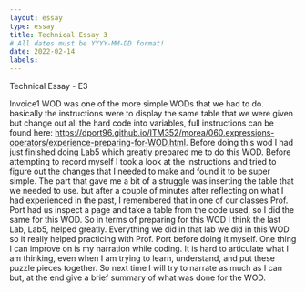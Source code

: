 ```yaml
---
layout: essay
type: essay
title: Technical Essay 3
# All dates must be YYYY-MM-DD format!
date: 2022-02-14
labels:
---
```


Technical Essay - E3

Invoice1 WOD was one of the more simple WODs that we had to do. basically the instructions were to display the same table that we were given but change out all the hard code into variables, full instructions can be found here: https://dport96.github.io/ITM352/morea/060.expressions-operators/experience-preparing-for-WOD.html. Before doing this wod I had just finished doing Lab5 which greatly prepared me to do this WOD. Before attempting to record myself I took a look at the instructions and tried to figure out the changes that I needed to make and found it to be super simple. The part that gave me a bit of a struggle was inserting the table that we needed to use. but after a couple of minutes after reflecting on what I had experienced in the past, I remembered that in one of our classes Prof. Port had us inspect a page and take a table from the code used, so I did the same for this WOD. So in terms of preparing for this WOD I think the last Lab, Lab5, helped greatly. Everything we did in that lab we did in this WOD so it really helped practicing with Prof. Port before doing it myself. One thing I can improve on is my narration while coding. It is hard to articulate what I am thinking, even when I am trying to learn, understand, and put these puzzle pieces together. So next time I will try to narrate as much as I can but, at the end give a brief summary of what was done for the WOD.

